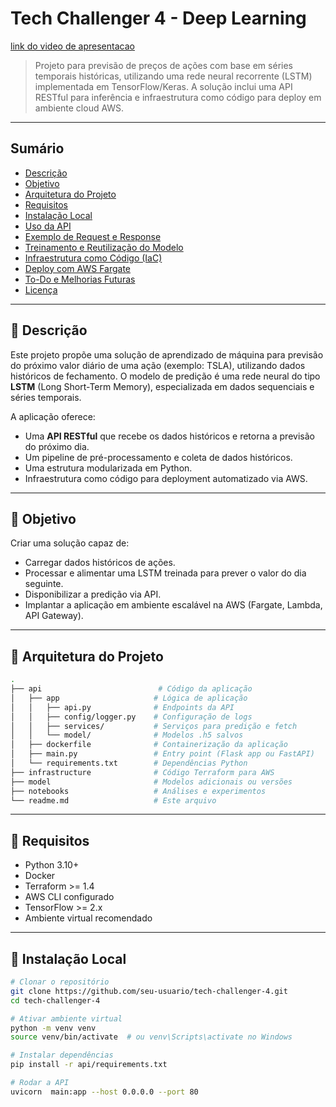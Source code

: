 # Tech Challenger 4 - Deep Learning

[link do video de apresentacao](https://youtu.be/v03U9tBDizg)

> Projeto para previsão de preços de ações com base em séries temporais históricas, utilizando uma rede neural recorrente (LSTM) implementada em TensorFlow/Keras. A solução inclui uma API RESTful para inferência e infraestrutura como código para deploy em ambiente cloud AWS.

---

## Sumário

- [Descrição](#descrição)
- [Objetivo](#objetivo)
- [Arquitetura do Projeto](#arquitetura-do-projeto)
- [Requisitos](#requisitos)
- [Instalação Local](#instalação-local)
- [Uso da API](#uso-da-api)
- [Exemplo de Request e Response](#exemplo-de-request-e-response)
- [Treinamento e Reutilização do Modelo](#treinamento-e-reutilização-do-modelo)
- [Infraestrutura como Código (IaC)](#infraestrutura-como-código-iac)
- [Deploy com AWS Fargate](#deploy-com-aws-fargate)
- [To-Do e Melhorias Futuras](#to-do-e-melhorias-futuras)
- [Licença](#licença)

---

## 📘 Descrição

Este projeto propõe uma solução de aprendizado de máquina para previsão do próximo valor diário de uma ação (exemplo: TSLA), utilizando dados históricos de fechamento. O modelo de predição é uma rede neural do tipo **LSTM** (Long Short-Term Memory), especializada em dados sequenciais e séries temporais.

A aplicação oferece:

- Uma **API RESTful** que recebe os dados históricos e retorna a previsão do próximo dia.
- Um pipeline de pré-processamento e coleta de dados históricos.
- Uma estrutura modularizada em Python.
- Infraestrutura como código para deployment automatizado via AWS.

---

## 🎯 Objetivo

Criar uma solução capaz de:

- Carregar dados históricos de ações.
- Processar e alimentar uma LSTM treinada para prever o valor do dia seguinte.
- Disponibilizar a predição via API.
- Implantar a aplicação em ambiente escalável na AWS (Fargate, Lambda, API Gateway).

---

## 🧱 Arquitetura do Projeto
```sh
.
├── api                          # Código da aplicação
│   ├── app                     # Lógica de aplicação
│   │   ├── api.py              # Endpoints da API
│   │   ├── config/logger.py    # Configuração de logs
│   │   ├── services/           # Serviços para predição e fetch
│   │   └── model/              # Modelos .h5 salvos
│   ├── dockerfile              # Containerização da aplicação
│   ├── main.py                 # Entry point (Flask app ou FastAPI)
│   └── requirements.txt        # Dependências Python
├── infrastructure              # Código Terraform para AWS
├── model                       # Modelos adicionais ou versões
├── notebooks                   # Análises e experimentos
└── readme.md                   # Este arquivo
```


---

## 🔧 Requisitos

- Python 3.10+
- Docker
- Terraform >= 1.4
- AWS CLI configurado
- TensorFlow >= 2.x
- Ambiente virtual recomendado

---

## 🚀 Instalação Local

```bash
# Clonar o repositório
git clone https://github.com/seu-usuario/tech-challenger-4.git
cd tech-challenger-4

# Ativar ambiente virtual
python -m venv venv
source venv/bin/activate  # ou venv\Scripts\activate no Windows

# Instalar dependências
pip install -r api/requirements.txt

# Rodar a API
uvicorn  main:app --host 0.0.0.0 --port 80
```

